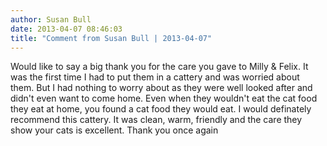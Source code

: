```yaml
---
author: Susan Bull
date: 2013-04-07 08:46:03
title: "Comment from Susan Bull | 2013-04-07"
---
```

Would like to say a big thank you for the care you gave to Milly &amp; Felix.  It was the first time I had to put them in a cattery and was worried about them.  But I had nothing to worry about as they were well looked after and didn't even want to come home.  Even when they wouldn't eat the cat food they eat at home, you found a cat food they would eat.  I would definately recommend this cattery.  It was clean, warm, friendly and the care they show your cats is excellent. Thank you once again

